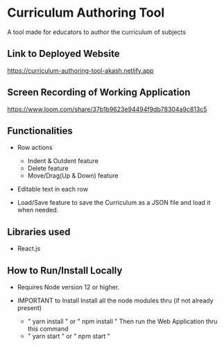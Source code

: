 # Curriculum Authoring Tool

A tool made for educators to author the curriculum of subjects

## Link to Deployed Website

https://curriculum-authoring-tool-akash.netlify.app

## Screen Recording of Working Application

https://www.loom.com/share/37b1b9623e94494f9db78304a9c813c5

## Functionalities 

- Row actions

  - Indent & Outdent feature
  - Delete feature
  - Move/Drag(Up & Down) feature

- Editable text in each row
 
- Load/Save feature to save the Curriculum as a JSON file
  and load it when needed.


## Libraries used 

- React.js

## How to Run/Install Locally

- Requires Node version 12 or higher.

- IMPORTANT to Install
  Install all the node modules thru (if not already present)
  - " yarn install " or " npm install "
    Then run the Web Application thru this command
  - " yarn start " or " npm start "
